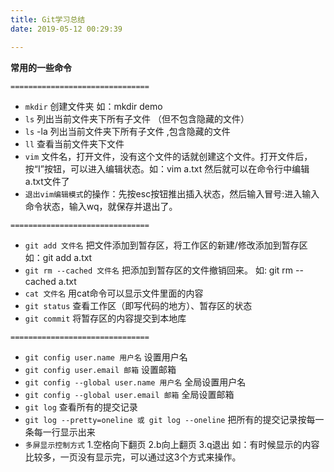 ```yaml
---
title: Git学习总结
date: 2019-05-12 00:29:39

---
```


**常用的一些命令**

<code>===============================</code>
- <code>mkdir</code>  创建文件夹  如：mkdir demo
- <code>ls</code> 列出当前文件夹下所有子文件 （但不包含隐藏的文件）
- <code>ls</code> -la 列出当前文件夹下所有子文件 ,包含隐藏的文件
- <code>ll</code> 查看当前文件夹下文件
- <code>vim</code> 文件名，打开文件，没有这个文件的话就创建这个文件。打开文件后，按“I”按钮，可以进入编辑状态。如：vim a.txt 然后就可以在命令行中编辑a.txt文件了
- <code>退出vim编辑模式</code>的操作：先按esc按钮推出插入状态，然后输入冒号:进入输入命令状态，输入wq，就保存并退出了。

<code>===============================</code>
- <code>git add 文件名</code> 把文件添加到暂存区，将工作区的新建/修改添加到暂存区 如：git add a.txt
- <code>git rm --cached 文件名</code> 把添加到暂存区的文件撤销回来。 如: git rm --cached a.txt
- <code>cat 文件名</code> 用cat命令可以显示文件里面的内容
- <code>git status</code> 查看工作区（即写代码的地方）、暂存区的状态
- <code>git commit</code> 将暂存区的内容提交到本地库

<code>===============================</code>
- <code>git config user.name 用户名</code> 设置用户名
- <code>git config user.email 邮箱</code> 设置邮箱
- <code>git config --global user.name 用户名</code> 全局设置用户名
- <code>git config --global user.email 邮箱</code> 全局设置邮箱
- <code>git log</code> 查看所有的提交记录
- <code>git log --pretty=oneline 或 git log --oneline</code> 把所有的提交记录按每一条每一行显示出来
- <code>多屏显示控制方式</code> 1.空格向下翻页  2.b向上翻页 3.q退出 如：有时候显示的内容比较多，一页没有显示完，可以通过这3个方式来操作。

